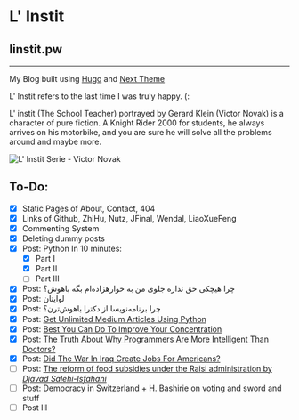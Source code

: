 # L' Instit

## linstit.pw

---

My Blog built using [Hugo](https://gohugo.io) and [Next Theme](https://github.com/elkan1788/hugo-theme-next)

L' Instit refers to the last time I was truly happy. (:

L' instit (The School Teacher) portrayed by Gerard Klein (Victor Novak) is a character of pure fiction. A Knight Rider 2000 for students, he always arrives on his motorbike, and you are sure he will solve all the problems around and maybe more.

![L' Instit Serie - Victor Novak](https://linstit.pw/novak.jpg "L' instit (The School Teacher) portrayed by Gerard Klein (Victor Novak) is a character of pure fiction. A Knight Rider 2000 for students, he always arrives on his motorbike, and you are sure he will solve all the problems around and maybe more.")

## To-Do:
+ [X] Static Pages of About, Contact, 404
+ [X] Links of Github, ZhiHu, Nutz, JFinal, Wendal, LiaoXueFeng
+ [X] Commenting System
+ [X] Deleting dummy posts
+ [X] Post: Python In 10 minutes:
    + [X] Part I
    + [X] Part II
    + [ ] Part III
+ [X] Post: چرا هیچکی حق نداره جلوی من به خوارهزاده‌ام بگه باهوش؟
+ [X] Post: لوایتان
+ [X] Post: چرا برنامه‌نویسا از دکترا باهوش‌ترن؟
+ [X] Post: [Get Unlimited Medium Articles Using Python](https://medium.com/@AYoonesi/get-unlimited-medium-articles-using-python-23b157230c05)
+ [X] Post: [Best You Can Do To Improve Your Concentration](https://medium.com/@AYoonesi/best-you-can-do-to-improve-your-concentration-e172b9ed80)
+ [X] Post: [The Truth About Why Programmers Are More Intelligent Than Doctors?](https://medium.com/@AYoonesi/the-truth-about-why-programmers-are-more-intelligent-than-doctors-c5563fc45db5)
+ [X] Post: [Did The War In Iraq Create Jobs For Americans?](https://medium.com/@AYoonesi/did-the-war-in-iraq-create-jobs-for-americans-654bd03a388a)
+ [ ] Post: [The reform of food subsidies under the Raisi administration by *Djavad Salehi-Isfahani*](https://djavadsalehi.com/2022/05/19/the-reform-of-food-subsidies-under-the-raisi-administration/)
+ [ ] Post: Democracy in Switzerland + H. Bashirie on voting and sword and stuff
+ [ ] Post III
